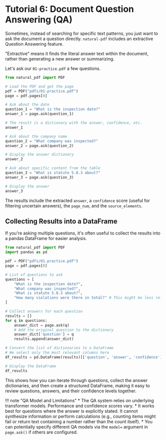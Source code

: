 # Tutorial 6: Document Question Answering (QA)

Sometimes, instead of searching for specific text patterns, you just want to ask the document a question directly. `natural-pdf` includes an extractive Question Answering feature.

"Extractive" means it finds the literal answer text within the document, rather than generating a new answer or summarizing.

Let's ask our `01-practice.pdf` a few questions.

```python
from natural_pdf import PDF

# Load the PDF and get the page
pdf = PDF("pdfs/01-practice.pdf")
page = pdf.pages[0]

# Ask about the date
question_1 = "What is the inspection date?"
answer_1 = page.ask(question_1)

# The result is a dictionary with the answer, confidence, etc.
answer_1
```

```python
# Ask about the company name
question_2 = "What company was inspected?"
answer_2 = page.ask(question_2)

# Display the answer dictionary
answer_2
```

```python
# Ask about specific content from the table
question_3 = "What is statute 5.8.3 about?"
answer_3 = page.ask(question_3)

# Display the answer
answer_3
```

The results include the extracted `answer`, a `confidence` score (useful for filtering uncertain answers), the `page_num`, and the `source_elements`.

## Collecting Results into a DataFrame

If you're asking multiple questions, it's often useful to collect the results into a pandas DataFrame for easier analysis.

```python
from natural_pdf import PDF
import pandas as pd

pdf = PDF("pdfs/01-practice.pdf")
page = pdf.pages[0]

# List of questions to ask
questions = [
    "What is the inspection date?",
    "What company was inspected?",
    "What is statute 5.8.3 about?",
    "How many violations were there in total?" # This might be less reliable
]

# Collect answers for each question
results = []
for q in questions:
    answer_dict = page.ask(q)
    # Add the original question to the dictionary
    answer_dict['question'] = q
    results.append(answer_dict)

# Convert the list of dictionaries to a DataFrame
# We select only the most relevant columns here
df_results = pd.DataFrame(results)[['question', 'answer', 'confidence']]

# Display the DataFrame
df_results
```

This shows how you can iterate through questions, collect the answer dictionaries, and then create a structured DataFrame, making it easy to review questions, answers, and their confidence levels together.

!!! note "QA Model and Limitations"
    *   The QA system relies on underlying transformer models. Performance and confidence scores vary.
    *   It works best for questions where the answer is explicitly stated. It cannot synthesize information or perform calculations (e.g., counting items might fail or return text containing a number rather than the count itself).
    *   You can potentially specify different QA models via the `model=` argument in `page.ask()` if others are configured. 